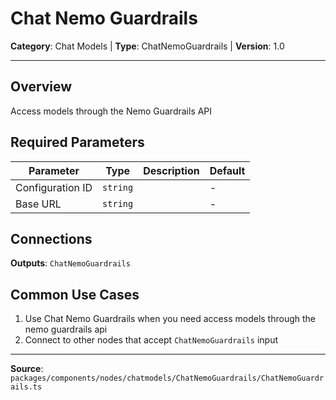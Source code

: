 # Chat Nemo Guardrails

**Category**: Chat Models | **Type**: ChatNemoGuardrails | **Version**: 1.0

---

## Overview

Access models through the Nemo Guardrails API

## Required Parameters

| Parameter | Type | Description | Default |
|-----------|------|-------------|---------|
| Configuration ID | `string` |  | - |
| Base URL | `string` |  | - |

## Connections

**Outputs**: `ChatNemoGuardrails`

## Common Use Cases

1. Use Chat Nemo Guardrails when you need access models through the nemo guardrails api
2. Connect to other nodes that accept `ChatNemoGuardrails` input

---

**Source**: `packages/components/nodes/chatmodels/ChatNemoGuardrails/ChatNemoGuardrails.ts`